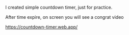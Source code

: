 I created simple countdown timer, just for practice.

After time expire, on screen you will see a congrat video

<https://countdown-timer.web.app/>
